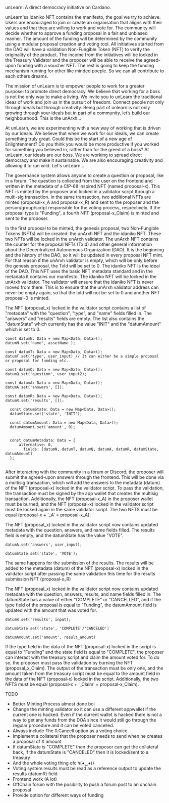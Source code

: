 unLearn: A direct democracy initiative on Cardano.

unLearn'ss idaniko NFT contains the manifesto, the goal we try to achieve. Users are encouraged to join or create an organisation that aligns with their values and that they are willing to work and vote for. The community will decide whether to approve a funding proposal in a fair and unbiased manner. The amount of the funding will be determined by the community using a modular proposal creation and voting tool. All initiatives started from the DAO will have a validation Non-Fungible Token (NFT) to verify the originality of the product. The income from the initiatives will be locked in the Treasury Validator and the proposer will be able to receive the agreed-upon funding with a voucher NFT. The rest is going to keep the funding mechanism running for other like minded poeple. So we can all contribute to each others dreams.

The mission of unLearn is to empower people to work for a greater purpose: to promote direct democracy. We believe that working for a boss is not the only way to make a living. We invite you to unLearn the traditional ideas of work and join us in the pursuit of freedom. Connect people not only through ideals but through creativity. Being part of unlearn is not only growing through your ideals but in part of a community, let’s build our neighbourhood. This is the unArxh...

At unLearn, we are experimenting with a new way of working that is driven by our ideals. We believe that when we work for our ideals, we can create something truly great. Could this be the start of a new age of Enlightenment? Do you think you would be more productive if you worked for something you believed in, rather than for the greed of a boss? At unLearn, our ideals are our boss. We are working to spread direct democracy and make it sustainable. We are also encouraging creativity and allowing it to run wild. Let's unLearn...

The governance system allows anyone to create a question or proposal, like in a forum. The question is collected from the user on the frontend and written in the metadata of a CIP-68 inspired NFT (named proposal-x). This NFT is minted by the proposer and locked in a validator script through a multi-sig transaction. In the same transaction, two additional NFTs are minted (proposal-x_A and proposal-x_R) and sent to the proposer and the person/group/script responsible for the voting process, respectively. If the proposal type is "Funding", a fourth NFT (proposal-x_Claim) is minted and sent to the proposer.

In the first proposal to be minted, the genesis proposal, two Non-Fungible Tokens (NFTs) will be created: the unArxh NFT and the idaniko NFT. These two NFTs will be locked in the unArxh validator. The unArxh NFT contains the counter for the proposal NFTs (TxId) and other general information about the Decentralized Autonomous Organization (DAO). It is the beginning and the history of the DAO, so it will be updated in every proposal NFT mint. For that reason if the unArxh validator is empty, which will be only before the genesis proposal, the TxId will be set to 0. The idaniko NFT is the ideal of the DAO. This NFT uses the basic NFT metadata standard and in the metadata it contains our manifesto. The idaniko NFT will be locked in the unArxh validator. The validator will ensure that the idaniko NFT is never moved from there. This is to ensure that the unArxh validator address can never be empty again, so that the txId will not be set to 0 and another NFT proposal-0 is minted.

The NFT (proposal_x) locked in the validator script contains a list of "metadata" with the "question", "type", and "name" fields filled in. The "answers" and "results" fields are empty. The list also contains the "datumState" which currently has the value "INIT" and the "datumAmount" which is set to 0.


```
const datumN: Data = new Map<Data, Data>();
datumN.set('name', assetName );

const datumT: Data = new Map<Data, Data>();
datumT.set('type', user_input) // It can either be a simple proposal or proposal for funding etc. 

const datumQ: Data = new Map<Data, Data>();
datumQ.set('question', user_input2);

const datumA: Data = new Map<Data, Data>();
datumA.set('answers', []);

const datumR: Data = new Map<Data, Data>();
datumR.set('results', []);
  
  const datumState: Data = new Map<Data, Data>();
  datumState.set('state', 'INIT');

  const datumAmount: Data = new Map<Data, Data>();
  datumAmount.set('amount', 0);


  const datumMetadata: Data = {
      alternative: 0,
        fields: [datumN, datumT, datumQ, datumA, datumR, datumState, datumAmount]
  };
 
 ```

After interacting with the community in a forum or Discord, the proposer will submit the agreed-upon answers through the frontend. This will be done via a multisig transaction, which will add the answers to the metadata (datum) of the NFT (proposal-x) locked in the validator script. To pass the validation, the transaction must be signed by the app wallet that creates the multisig transaction. Additionally, the NFT (proposal-x_A) in the proposer wallet must be burned, and the NFT (proposal-x) locked in the validator script must be locked again in the same validator script. The two NFTS must be equal (proposal-x + '_A' = proposal-x_A).

The NFT (proposal_x) locked in the validator script now contains updated metadata with the question, answers, and name fields filled. The results field is empty, and the datumState has the value "VOTE".
```
datumA.set('answers', user_input);

datumState.set('state', 'VOTE');
```
The same happens for the submission of the results. The results will be added to the metadata (datum) of the NFT (proposal-x) locked in the validator script after passing the same validation this time for the results submission NFT (proposal-x_R)

The NFT (proposal_x) locked in the validator script now contains updated metadata with the question, answers, results, and name fields filled in. The datumState has a value of either "COMPLETE" or "CANCELLED", and if the type field of the proposal is equal to "Funding", the datumAmount field is updated with the amount that was voted for.
```
datumR.set('results', input);

datumState.set('state', 'COMPLETE'/'CANCELED')

datumAmount.set('amount', result_amount)
```
If the type field in the data of the NFT (proposal-x) locked in the script is equal to "Funding" and the state field is equal to "COMPLETE", the proposer can interact with the treasury script and claim the amount voted for. To do so, the proposer must pass the validation by burning the NFT (proposal_x_Claim). The output of the transaction must be only one, and the amount taken from the treasury script must be equal to the amount field in the data of the NFT (proposal-x) locked in the script. Additionally, the two NFTS must be equal (proposal-x + '_Claim' = proposal-x_Claim).

TODO
* Better Minting Process almost done boi
* Change the minting validator so it can use a different appwallet if the current one is hacked. Even if the current wallet is hacked there is not a way to get any funds from the DOA since it would still go through the regular procedure and it can be voted cancelled.
* Always include The 0.Cancell option as a voting choice.
* Implement a collateral that the proposer needs to send when he creates a proposal of X amount
* If datumState is "COMPLETE" then the proposer can get the collateral back, if the datumState is "CANCELED" then it is locked/sent to a treasury
* And the whole voting thing ofc ٩(◕‿◕)۶
* Voting system results must be read as a reference output to update the results (datumR) field
* Frontend work (A lot)
* OffChain forum with the posibility to push a forum post to an onchain proposal
* Provide option for different ways of funding
